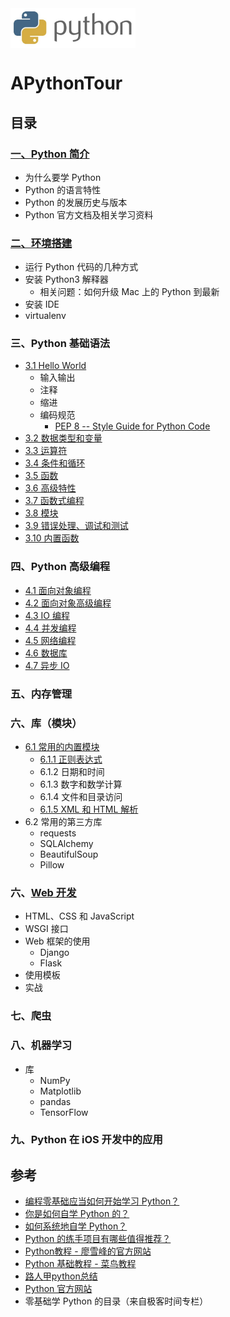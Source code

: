 <img src="./python_logo.png" align="middle" height="64" width="200"/>

# APythonTour


## 目录


### [一、Python 简介](https://github.com/ShannonChenCHN/APythonTour/issues/13)
- 为什么要学 Python
- Python 的语言特性
- Python 的发展历史与版本
- Python 官方文档及相关学习资料

### [二、环境搭建](https://github.com/ShannonChenCHN/APythonTour/issues/2)
- 运行 Python 代码的几种方式
- 安装 Python3 解释器
  - 相关问题：如何升级 Mac 上的 Python 到最新
- 安装 IDE
- virtualenv

### 三、Python 基础语法
- [3.1 Hello World ](https://github.com/ShannonChenCHN/APythonTour/issues/7)
   - 输入输出
   - 注释
   - 缩进
   - 编码规范
      - [PEP 8 -- Style Guide for Python Code](https://www.python.org/dev/peps/pep-0008/)
- [3.2 数据类型和变量](https://github.com/ShannonChenCHN/APythonTour/issues/14)
- [3.3 运算符](https://github.com/ShannonChenCHN/APythonTour/issues/22)
- [3.4 条件和循环](https://github.com/ShannonChenCHN/APythonTour/issues/15)
- [3.5 函数](https://github.com/ShannonChenCHN/APythonTour/issues/3)
- [3.6 高级特性](https://github.com/ShannonChenCHN/APythonTour/issues/4)
- [3.7 函数式编程](https://github.com/ShannonChenCHN/APythonTour/issues/5)
- [3.8 模块](https://github.com/ShannonChenCHN/APythonTour/issues/6)
- [3.9 错误处理、调试和测试](https://github.com/ShannonChenCHN/APythonTour/issues/11)
- [3.10 内置函数](https://github.com/ShannonChenCHN/APythonTour/issues/23)

### 四、Python 高级编程

- [4.1 面向对象编程](https://github.com/ShannonChenCHN/APythonTour/issues/8)
- [4.2 面向对象高级编程](https://github.com/ShannonChenCHN/APythonTour/issues/9)
- [4.3 IO 编程](https://github.com/ShannonChenCHN/APythonTour/issues/12)
- [4.4 并发编程](https://github.com/ShannonChenCHN/APythonTour/issues/10)
- [4.5 网络编程](https://github.com/ShannonChenCHN/APythonTour/issues/16)
- [4.6 数据库](https://github.com/ShannonChenCHN/APythonTour/issues/17)
- [4.7 异步 IO](https://github.com/ShannonChenCHN/APythonTour/issues/18)

### 五、内存管理


### 六、库（模块）
- [6.1 常用的内置模块](https://github.com/ShannonChenCHN/APythonTour/issues/24)
  - [6.1.1 正则表达式](https://github.com/ShannonChenCHN/APythonTour/issues/19)
  - 6.1.2 日期和时间
  - 6.1.3 数字和数学计算
  - 6.1.4 文件和目录访问
  - [6.1.5 XML 和 HTML 解析](https://github.com/ShannonChenCHN/APythonTour/issues/21)
- 6.2 常用的第三方库
  - requests
  - SQLAlchemy
  - BeautifulSoup
  - Pillow
  
### 六、[Web 开发](https://github.com/ShannonChenCHN/APythonTour/issues/25)
- HTML、CSS 和 JavaScript
- WSGI 接口
- Web 框架的使用
  - Django
  - Flask
- 使用模板
- 实战

### 七、爬虫



### 八、机器学习
- 库
  - NumPy
  - Matplotlib
  - pandas
  - TensorFlow
  

  
### 九、Python 在 iOS 开发中的应用

## 参考
- [编程零基础应当如何开始学习 Python？](https://www.zhihu.com/question/20039623)
- [你是如何自学 Python 的？](https://www.zhihu.com/question/20702054)
- [如何系统地自学 Python？](https://www.zhihu.com/question/29138020)
- [Python 的练手项目有哪些值得推荐？](https://www.zhihu.com/question/29372574)
- [Python教程 - 廖雪峰的官方网站](https://www.liaoxuefeng.com/wiki/0014316089557264a6b348958f449949df42a6d3a2e542c000)
- [Python 基础教程 - 菜鸟教程](http://www.runoob.com/python/python-tutorial.html)
- [路人甲python总结](https://github.com/ShannonChenCHN/APythonTour/blob/master/%E8%B7%AF%E4%BA%BA%E7%94%B2python%E6%80%BB%E7%BB%93.docx)
- [Python 官方网站](https://docs.python.org/3/)
- 零基础学 Python 的目录（来自极客时间专栏）

